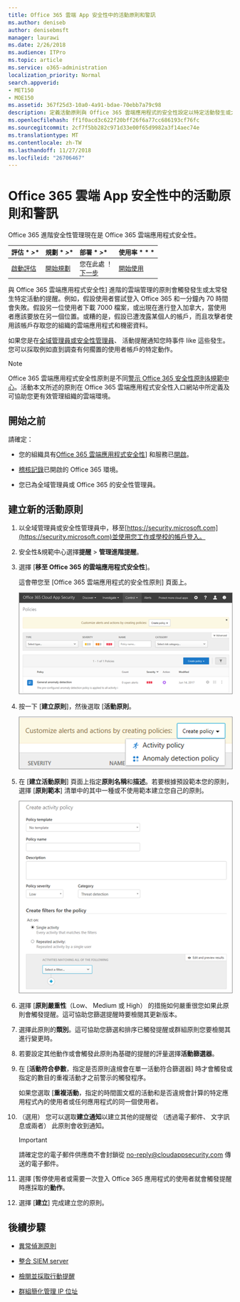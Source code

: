 ```yaml
---
title: Office 365 雲端 App 安全性中的活動原則和警訊
ms.author: deniseb
author: denisebmsft
manager: laurawi
ms.date: 2/26/2018
ms.audience: ITPro
ms.topic: article
ms.service: o365-administration
localization_priority: Normal
search.appverid:
- MET150
- MOE150
ms.assetid: 367f25d3-10a0-4a91-bdae-70ebb7a79c98
description: 定義活動原則與 Office 365 雲端應用程式的安全性設定以特定活動發生或太常發生時觸發提醒。藉由設定原則以觸發提醒，您可通知及監視特定的活動。
ms.openlocfilehash: ff1f0acd3c622f20bff26f6a77cc686193cf76fc
ms.sourcegitcommit: 2cf7f5bb282c971d33e00f65d9982a3f14aec74e
ms.translationtype: MT
ms.contentlocale: zh-TW
ms.lasthandoff: 11/27/2018
ms.locfileid: "26706467"
---
```

# <a name="activity-policies-and-alerts-in-office-365-cloud-app-security"></a>Office 365 雲端 App 安全性中的活動原則和警訊

Office 365 進階安全性管理現在是 Office 365 雲端應用程式安全性。
  
|評估 * *\>**|規劃 * *\>**|部署 * *\>**|使用率 * * *|
|:-----|:-----|:-----|:-----|
|[啟動評估](office-365-cas-overview.md) <br/> |[開始規劃](get-ready-for-office-365-cas.md) <br/> |您在此處 ！  <br/> [下一步](anomaly-detection-policies-in-ocas.md) <br/> |[開始使用](utilization-activities-for-ocas.md) <br/> |
   
與 Office 365 雲端應用程式安全性] 進階的雲端管理的原則會觸發發生或太常發生特定活動的提醒。例如，假設使用者嘗試登入 Office 365 和一分鐘內 70 時間會失敗。假設另一位使用者下載 7000 檔案，或出現在進行登入加拿大，當使用者應該要放在另一個位置。或糟的是，假設已遭洩露某個人的帳戶，而且攻擊者使用該帳戶存取您的組織的雲端應用程式和機密資料。
  
如果您是在[全域管理員或安全性管理員](permissions-in-the-security-and-compliance-center.md)、 活動提醒通知您時事件 like 這些發生。您可以採取例如直到調查有何擱置的使用者帳戶的特定動作。
  
> [!NOTE]
> Office 365 雲端應用程式安全性原則是不同[警示 Office 365 安全性原則&amp;規範中心](alert-policies.md)。活動本文所述的原則在 Office 365 雲端應用程式安全性入口網站中所定義及可協助您更有效管理組織的雲端環境。 
  
## <a name="before-you-begin"></a>開始之前

請確定：
  
- 您的組織具有[Office 365 雲端應用程式安全性](office-365-cas-overview.md)] 和服務已[開啟](turn-on-office-365-cas.md)。
    
- [稽核記錄](turn-audit-log-search-on-or-off.md)已開啟的 Office 365 環境。 
    
- 您已為全域管理員或 Office 365 的安全性管理員。
    
## <a name="create-a-new-activity-policy"></a>建立新的活動原則

1. 以全域管理員或安全性管理員中，移至[https://security.microsoft.com](https://security.microsoft.com)並使用您工作或學校的帳戶登入。 
    
2. 安全性&amp;規範中心選擇**提醒** \> **管理進階提醒**。
    
3. 選擇 [**移至 Office 365 的雲端應用程式安全性**]。
    
    這會帶您至 [Office 365 雲端應用程式的安全性原則] 頁面上。
    
    ![當您移至 Office 365 雲端應用程式安全性入口網站時，啟動 [原則] 頁面上](media/5cb8833c-4e08-438c-bab3-91b5106f6f3f.png)
  
4. 按一下 [**建立原則**]，然後選取 [**活動原則**。
    
    ![當您建立原則 O365 CAS 中時，您可以選擇活動原則與異常偵測原則之間。](media/79f34535-ddf9-4a5b-a0a3-8766bf9c174c.png)
  
5. 在 [**建立活動原則**] 頁面上指定**原則名稱**和**描述**。若要根據預設範本您的原則，選擇 [**原則範本**] 清單中的其中一種或不使用範本建立您自己的原則。 
    
    ![您可以建立活動原則與 Office 365 雲端應用程式安全性。](media/4083a76f-7074-4d6a-8200-6d76d49259d7.png)
  
6. 選擇 [**原則嚴重性**（Low、 Medium 或 High） 的措施如何嚴重很您如果此原則會觸發提醒。這可協助您篩選提醒時要檢閱其更新版本。 
    
7. 選擇此原則的**類別**。這可協助您篩選和排序已觸發提醒或群組原則您要檢閱其進行變更時。 
    
8. 若要設定其他動作或會觸發此原則為基礎的提醒的評量選擇**活動篩選器**。 
    
9. 在 [**活動符合參數**，指定是否原則違規會在單一活動符合篩選器] 時才會觸發或指定的數目的重複活動才之前警示的觸發程序。
    
    如果您選取 [**重複活動**，指定的時間圖文框的活動和是否違規會計算的特定應用程式內的使用者或任何應用程式的同一個使用者。
    
10. （選用） 您可以選取**建立通知**以建立其他的提醒從 （透過電子郵件、 文字訊息或兩者） 此原則會收到通知。 
    
    > [!IMPORTANT]
    > 請確定您的電子郵件供應商不會封鎖從 no-reply@cloudappsecurity.com 傳送的電子郵件。 
  
11. 選擇 [暫停使用者或需要一次登入 Office 365 應用程式的使用者就會觸發提醒時應採取的**動作**。 
    
12. 選擇 [**建立**] 完成建立您的原則。 
    
## <a name="next-steps"></a>後續步驟
<a name="nextsteps"> </a>

- [異常偵測原則](anomaly-detection-policies-in-ocas.md)
    
- [整合 SIEM server](integrate-your-siem-server-with-office-365-cas.md)
    
- [檢閱並採取行動提醒](review-office-365-cas-alerts.md)
    
- [群組簡化管理 IP 位址](group-your-ip-addresses-in-ocas.md)
    

